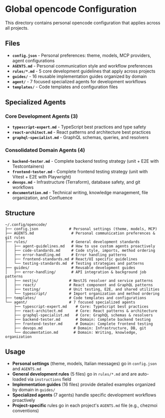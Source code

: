 # Global opencode Configuration

This directory contains personal opencode configuration that applies across all projects.

## Files

- **`config.json`** - Personal preferences: theme, models, MCP providers, agent configurations
- **`AGENTS.md`** - Personal communication style and workflow preferences  
- **`rules/*.md`** - 5 core development guidelines that apply across projects
- **`guides/`** - 16 reusable implementation guides organized by domain
- **`agent/`** - 7 focused specialized agents for development workflows
- **`templates/`** - Code templates and configuration files

## Specialized Agents

### Core Development Agents (3)
- **`typescript-expert.md`** - TypeScript best practices and type safety
- **`react-architect.md`** - React patterns and architecture best practices  
- **`graphql-specialist.md`** - GraphQL schemas, queries, and resolvers

### Consolidated Domain Agents (4)
- **`backend-tester.md`** - Complete backend testing strategy (unit + E2E with Testcontainers)
- **`frontend-tester.md`** - Complete frontend testing strategy (unit with Vitest + E2E with Playwright)
- **`devops.md`** - Infrastructure (Terraform), database safety, and git workflows
- **`documentation.md`** - Technical writing, knowledge management, file organization, and Confluence

## Structure

```
~/.config/opencode/
├── config.json              # Personal settings (theme, models, MCP)
├── AGENTS.md                 # Personal communication preferences & git rules
├── rules/                    # General development standards
│   ├── agent-guidelines.md   # How to use custom agents proactively
│   ├── code-standards.md     # Code style, imports, method ordering
│   ├── error-handling.md     # Error handling patterns
│   ├── frontend-standards.md # React/UI specific guidelines
│   └── testing-standards.md  # Testing strategies and patterns
├── guides/                   # Reusable development guides
│   ├── error-handling/       # API integration & background job patterns
│   ├── nestjs/              # NestJS resolver and service patterns
│   ├── react/               # React component and GraphQL patterns
│   ├── testing/             # Unit testing, E2E, and shared utilities
│   └── typescript/          # Import organization and method ordering
├── templates/               # Code templates and configurations
└── agent/                   # 7 focused specialized agents
    ├── typescript-expert.md    # Core: TypeScript best practices
    ├── react-architect.md      # Core: React patterns & architecture
    ├── graphql-specialist.md   # Core: GraphQL schemas & resolvers
    ├── backend-tester.md       # Domain: Complete backend testing
    ├── frontend-tester.md      # Domain: Complete frontend testing
    ├── devops.md              # Domain: Infrastructure, DB, git
    └── documentation.md       # Domain: Writing, knowledge, organization
```

## Usage

- **Personal settings** (theme, models, Italian messages) go in `config.json` and `AGENTS.md`
- **General development rules** (5 files) go in `rules/*.md` and are auto-loaded via `instructions` field
- **Implementation guides** (16 files) provide detailed examples organized by domain in `guides/`
- **Specialized agents** (7 agents) handle specific development workflows proactively
- **Project-specific** rules go in each project's `AGENTS.md` file (e.g., chezmoi conventions)
